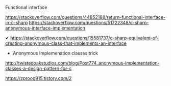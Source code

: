﻿Functional interface

https://stackoverflow.com/questions/44852188/return-functional-interface-in-c-sharp
https://stackoverflow.com/questions/51722348/c-sharp-anonymous-interface-implementation

✔ https://stackoverflow.com/questions/15581737/c-sharp-equivalent-of-creating-anonymous-class-that-implements-an-interface

- Anonymous Implemenation classes trick 

http://twistedoakstudios.com/blog/Post774_anonymous-implementation-classes-a-design-pattern-for-c

https://zprooo915.tistory.com/2
